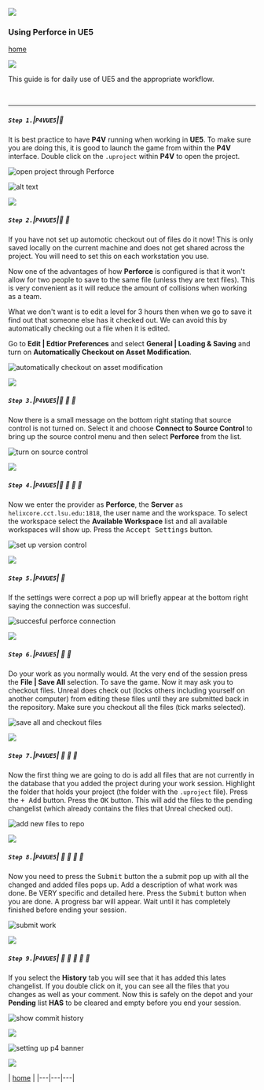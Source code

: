 ![](../images/line3.png)

### Using Perforce in UE5

[home](../README.md#user-content-ue4-hello-world)</sub>

![](../images/line3.png)

This guide is for daily use of UE5 and the appropriate workflow.

<br>

---


##### `Step 1.`\|`P4VUE5`|:small_blue_diamond:

It is best practice to have **P4V** running when working in **UE5**.  To make sure you are doing this, it is good to launch the game from within the **P4V** interface.  Double click on the `.uproject` within **P4V** to open the project.

![open project through Perforce](images/doubleClickProject.png)

![alt text](images/.jpg)

![](../images/line3.png)

##### `Step 2.`\|`P4VUE5`|:small_blue_diamond: :small_blue_diamond: 

If you have not set up automotic checkout out of files do it now!  This is only saved locally on the current machine and does not get shared across the project.  You will need to set this on each workstation you use. 

Now one of the advantages of how **Perforce** is configured is that it won't allow for two people to save to the same file (unless they are text files). This is very convenient as it will reduce the amount of collisions when working as a team.  

What we don't want is to edit a level for 3 hours then when we go to save it find out that someone else has it checked out.  We can avoid this by automatically checking out a file when it is edited.  

Go to **Edit | Edtior Preferences** and select **General | Loading & Saving** and turn on **Automatically Checkout on Asset Modification**.

![automatically checkout on asset modification](images/automaticallyCheckoutOnChange.png)

![](../images/line3.png)

##### `Step 3.`\|`P4VUE5`|:small_blue_diamond: :small_blue_diamond: :small_blue_diamond:

Now there is a small message on the bottom right stating that source control is not turned on.  Select it and choose **Connect to Source Control** to bring up the source control menu and then select **Perforce** from the list.

![turn on source control](images/turnOnSource.png)

![](../images/line3.png)

##### `Step 4.`\|`P4VUE5`|:small_blue_diamond: :small_blue_diamond: :small_blue_diamond: :small_blue_diamond:

Now we enter the provider as **Perforce**, the **Server** as `helixcore.cct.lsu.edu:1818`, the user name and the workspace. To select the workspace select the **Available Workspace** list and all available workspaces will show up. Press the <kbd>Accept Settings</kbd> button.

![set up version control](images/p4location.png)

![](../images/line3.png)

##### `Step 5.`\|`P4VUE5`| :small_orange_diamond:

If the settings were correct a pop up will briefly appear at the bottom right saying the connection was succesful.

![succesful perforce connection](images/succesful.png)

![](../images/line3.png)

##### `Step 6.`\|`P4VUE5`| :small_orange_diamond: :small_blue_diamond:

Do your work as you normally would.  At the very end of the session press the **File | Save All** selection.  To save the game. Now it may ask you to checkout files.  Unreal does check out (locks others including yourself on another computer) from editing these files until they are submitted back in the repository. Make sure you checkout all the files (tick marks selected).

![save all and checkout files](images/checkoutSave.png)

![](../images/line3.png)

##### `Step 7.`\|`P4VUE5`| :small_orange_diamond: :small_blue_diamond: :small_blue_diamond:

Now the first thing we are going to do is add all files that are not currently in the database that you added the project during your work session. Highlight the folder that holds your project (the folder with the `.uproject` file).  Press the <kbd>+ Add</kbd> button. Press the <kbd>OK</kbd> button. This will add the files to the pending changelist (which already contains the files that Unreal checked out).

![add new files to repo](images/rootOfProject.png)

![](../images/line3.png)

##### `Step 8.`\|`P4VUE5`| :small_orange_diamond: :small_blue_diamond: :small_blue_diamond: :small_blue_diamond:

Now you need to press the <kbd>Submit</kbd> button the a submit pop up with all the changed and added files pops up.  Add a description of what work was done.  Be VERY specific and detailed here.  Press the <kbd>Submit</kbd> button when you are done.  A progress bar will appear.  Wait until it has completely finished before ending your session.

![submit work](images/submitCommits.png)

![](../images/line3.png)

##### `Step 9.`\|`P4VUE5`| :small_orange_diamond: :small_blue_diamond: :small_blue_diamond: :small_blue_diamond: :small_blue_diamond:

If you select the **History** tab you will see that it has added this lates changelist.  If you double click on it, you can see all the files that you changes as well as your comment. Now this is safely on the depot and your **Pending** list **HAS** to be cleared and empty before you end your session.

![show commit history](images/history.png)

![](../images/line.png)

![setting up p4 banner](images/banner.png)

![](../images/line.png)

| [home](../README.md#user-content-ue4-hello-world) | 
|---|---|---|
